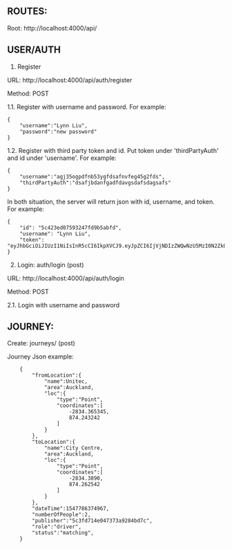 ## ROUTES:

Root: http://localhost:4000/api/

## USER/AUTH

1. Register

URL: http://localhost:4000/api/auth/register

Method: POST

1.1. Register with username and password. For example:
```
{
	"username":"Lynn Liu",
	"password":"new password"
}
```

1.2. Register with third party token and id. Put token under 'thirdPartyAuth' and id under 'username'. For example:
```
{
	"username":"agj35ogpdfnb53ygfdsafnvfeg45g2fds",
	"thirdPartyAuth":"dsafjbdanfgadfdavgsdafsdagsafs"
}
```

In both situation, the server will return json with id, username, and token. For example:
```
{
    "id": "5c423ed07593247fd9b5abfd",
    "username": "Lynn Liu",
    "token": "eyJhbGciOiJIUzI1NiIsInR5cCI6IkpXVCJ9.eyJpZCI6IjVjNDIzZWQwNzU5MzI0N2ZkOWI1YWJmZCIsInVzZXJuYW1lIjoiTHlubiBMaXUiLCJpYXQiOjE1NDc4NDUzMzB9.wfkPby_wCc5ZBXwH80NyJPRzEXHFu4l6MEVnouWjv8M"
}
```

2. Login: auth/login (post)

URL: http://localhost:4000/api/auth/login

Method: POST

2.1. Login with username and password



## JOURNEY:

Create: journeys/ (post)

Journey Json example:
```
    {
        "fromLocation":{
            "name":Unitec,
            "area":Auckland,
            "loc":{
                "type":"Point",
                "coordinates":[
                    -2834.365345,
                    874.243242
                ]
            }
        },
        "toLocation":{
            "name":City Centre,
            "area":Auckland,
            "loc":{
                "type":"Point",
                "coordinates":[
                    -2834.3890,
                    874.262542
                ]
            }
        },
        "dateTime":1547786374967,
        "numberOfPeople":2,
        "publisher":"5c3fd714e047373a9284bd7c",
        "role":"driver",
        "status":"matching",
    }
```



